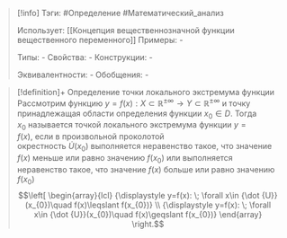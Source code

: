> [!info]
> Тэги: #Определение #Математический_анализ   
> 
> Использует: [[Концепция вещественнозначной функции вещественного переменного]]
> Примеры: *-*
> 
> Типы: *-*
> Свойства: *-*
> Конструкции: *-*
> 
> Эквивалентности: *-*
> Обобщения: *-*

> [!definition]+ Определение точки локального экстремума функции 
> Рассмотрим функцию $y = f(x):X \subset \mathbb{R^{\pm\infty}}\rightarrow Y \subset \mathbb{R^{\pm\infty}}$ и точку принадлежащая области определения функции $x_0 \in D$. Тогда $x_{0}$ называется точкой локального экстремума функции ${\displaystyle y=f(x),}$ если в произвольной проколотой окрестность ${\displaystyle {\dot {U}}(x_{0})}$ выполняется неравенство такое, что значение $f(x)$ меньше или равно значению $f(x_0)$ или  выполняется неравенство такое, что значение $f(x)$ больше или равно значению $f(x_0)$ $$\left[ \begin{array}{lcl} {\displaystyle y=f(x): \; \forall x\in {\dot {U}}(x_{0})\quad f(x)\leqslant f(x_{0})} \\ {\displaystyle y=f(x): \; \forall x\in {\dot {U}}(x_{0})\quad f(x)\geqslant f(x_{0})} \end{array} \right.$$